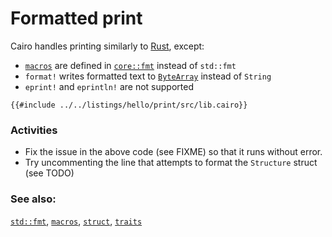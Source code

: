 # Formatted print

Cairo handles printing similarly to [Rust](https://doc.rust-lang.org/rust-by-example/hello/print.html), except:

- [`macros`][macros] are defined in [`core::fmt`][fmt] instead of `std::fmt`
- `format!` writes formatted text to [`ByteArray`][bytearray] instead of `String`
- `eprint!` and `eprintln!` are not supported

```cairo,editable
{{#include ../../listings/hello/print/src/lib.cairo}}
```

<!-- [`core::fmt`][fmt] contains many [`traits`][traits] which govern the display of text. The base form of two important ones are listed below:

- `fmt::Debug`: Uses the `{:?}` marker. Format text for debugging purposes.
- `fmt::Display`: Uses the `{}` marker. Format text in a more elegant, user
  friendly fashion.

Here, we used `fmt::Display` because the std library provides implementations
for these types. To print text for custom types, more steps are required. -->

### Activities

- Fix the issue in the above code (see FIXME) so that it runs without
  error.
- Try uncommenting the line that attempts to format the `Structure` struct
  (see TODO)

### See also:

[`std::fmt`][fmt], [`macros`][macros], [`struct`][structs], [`traits`][traits]

[fmt]: https://docs.swmansion.com/scarb/corelib/core-fmt.html
[macros]: https://book.cairo-lang.org/ch12-05-macros.html?#macros
[bytearray]: ../core/bytearrays.md
[structs]: ../custom_types/structs.md
[traits]: https://docs.swmansion.com/scarb/corelib/core-fmt.html#traits
[attribute]: ../attribute.md
